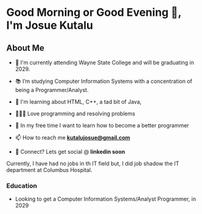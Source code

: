 # Good Morning or Good Evening 👋, I'm Josue Kutalu
## About Me

- 🏦 I'm currently attending Wayne State College and will be graduating in 2029.

- 📚 I’m studying Computer Information Systems with a concentration of being a Programmer/Analyst.

- 🤔 I'm learning about HTML, C++, a tad bit of Java, 

- 👨🏻‍💻 Love programming and resolving problems

- 🧠 In my free time I want to learn how to become a better programmer

- 📫 How to reach me **kutalujosue@gmail.com**

- 💬 Connect? Lets get social @ **linkedin soon**


Currently, I have had no jobs in th IT field but, I did job shadow the IT department at Columbus Hospital.

### Education

- Looking to get a Computer Information Systems/Analyst Programmer, in 2029 
